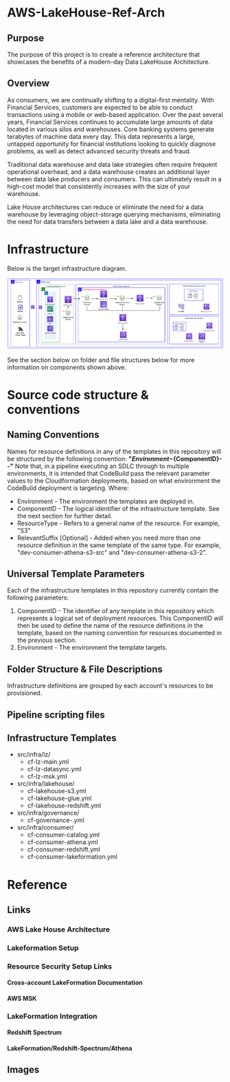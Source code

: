 # AWS-LakeHouse-Ref-Arch

## Purpose
The purpose of this project is to create a reference architecture that showcases the benefits of a modern-day Data LakeHouse Architecture.

## Overview
As consumers, we are continually shifting to a digital-first mentality. With Financial Services, customers are expected to be able to conduct transactions using a mobile or web-based application. Over the past several years, Financial Services continues to accumulate large amounts of data located in various silos and warehouses. Core banking systems generate terabytes of machine data every day. This data represents a large, untapped opportunity for financial institutions looking to quickly diagnose problems, as well as detect advanced security threats and fraud.

Traditional data warehouse and data lake strategies often require frequent operational overhead, and a data warehouse creates an additional layer between data lake producers and consumers. This can ultimately result in a high-cost model that consistently increases with the size of your warehouse.

Lake House architectures can reduce or eliminate the need for a data warehouse by leveraging object-storage querying mechanisms, eliminating the need for data transfers between a data lake and a data warehouse.

# Infrastructure
Below is the target infrastructure diagram.

![TARGET ARCH DIAGRAM]

See the section below on folder and file structures below for more information on components shown above.

# Source code structure & conventions
## Naming Conventions
Names for resource definitions in any of the templates in this repository will be structured by the following convention:
**"${Environment}-${ComponentID}-<ResourceType>-<RelevantSuffix>"**
Note that, in a pipeline executing an SDLC through to multiple environments, it is intended that CodeBuild pass the relevant parameter values to the Cloudformation deployments, based on what environment the CodeBuild deployment is targeting.
Where:
- Environment - The environment the templates are deployed in.
- ComponentID - The logical identifier of the infrastructure template. See the next section for further detail.
- ResourceType - Refers to a general name of the resource. For example, "S3"
- RelevantSuffix [Optional] - Added when you need more than one resource definition in the same template of the same type. For example, "dev-consumer-athena-s3-src" and "dev-consumer-athena-s3-2".

## Universal Template Parameters
Each of the infrastructure templates in this repository currently contain the following parameters:
1) ComponentID - The identifier of any template in this repository which represents a logical set of deployment resources. This ComponentID will then be used to define the name of the resource definitions in the template, based on the naming convention for resources documented in the previous section.
2) Environment - The environment the template targets.

## Folder Structure & File Descriptions
Infrastructure definitions are grouped by each account's resources to be provisioned.
## Pipeline scripting files
## Infrastructure Templates
- src/infra/lz/
  - cf-lz-main.yml 
  - cf-lz-datasync.yml
  - cf-lz-msk.yml
- src/infra/lakehouse/
  - cf-lakehouse-s3.yml
  - cf-lakehouse-glue.yml
  - cf-lakehouse-redshift.yml
- src/infra/governance/
  - cf-governance-.yml
- src/infra/consumer/
  - cf-consumer-catalog.yml
  - cf-consumer-athena.yml
  - cf-consumer-redshift.yml
  - cf-consumer-lakeformation.yml



# Reference

## Links

### AWS Lake House Architecture
[Redshift/Lake House Architecture]: https://aws.amazon.com/redshift/lake-house-architecture/ 
[Data Lake and Data Mesh Architectures]: https://aws.amazon.com/blogs/big-data/design-a-data-mesh-architecture-using-aws-lake-formation-and-aws-glue/

### Lakeformation Setup
[Changing default Lakeformation Security Settings]: https://docs.aws.amazon.com/lake-formation/latest/dg/change-settings.html 
[Resource Linking a Shared Catalog Database]: https://docs.aws.amazon.com/lake-formation/latest/dg/creating-resource-links.html
[Sharing Catalog Resources X-ACNT]: https://docs.aws.amazon.com/lake-formation/latest/dg/sharing-catalog-resources.html

### Resource Security Setup Links
#### Cross-account LakeFormation Documentation
[X-ACNT LAKEFORMATION DOCS]: https://docs.aws.amazon.com/lake-formation/latest/dg/access-control-cross-account.html
#### AWS MSK
[MSK CF TLS CONGIF]: https://docs.aws.amazon.com/AWSCloudFormation/latest/UserGuide/aws-properties-msk-cluster-tls.html

### LakeFormation Integration
#### Redshift Spectrum
[Spectrum/LakeFormation]: https://docs.aws.amazon.com/redshift/latest/dg/spectrum-lake-formation.html
[Athena Federated Query??]: https://github.com/awslabs/aws-athena-query-federation/blob/master/athena-example/athena-example.yaml
#### LakeFormation/Redshift-Spectrum/Athena
[To create an IAM role for Amazon Redshift using an AWS Glue Data Catalog enabled for AWS Lake Formation]: https://docs.aws.amazon.com/redshift/latest/dg/c-getting-started-using-spectrum-create-role.html#spectrum-get-started-create-role-lake-formation

## Images
[TARGET ARCH DIAGRAM]: ./resources/images/lakehouse-ref-arch-1.png "Reference Architecture Diagram"